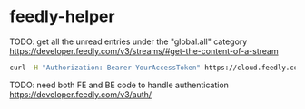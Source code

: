 # feedly-helper

TODO: get all the unread entries under the "global.all" category
https://developer.feedly.com/v3/streams/#get-the-content-of-a-stream

```bash
curl -H "Authorization: Bearer YourAccessToken" https://cloud.feedly.com/v3/streams/user%2F00000000-0000-0000-0000-000000000000%2Fcategory%2Fglobal.all/contents\?unreadOnly\=true | jq
```

TODO: need both FE and BE code to handle authentication
https://developer.feedly.com/v3/auth/